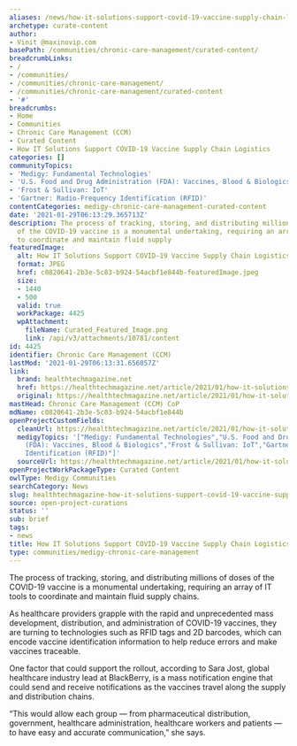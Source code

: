 ```yaml
---
aliases: /news/how-it-solutions-support-covid-19-vaccine-supply-chain-logistics
archetype: curate-content
author:
- Vinit @maxinovip.com
basePath: /communities/chronic-care-management/curated-content/
breadcrumbLinks:
- /
- /communities/
- /communities/chronic-care-management/
- /communities/chronic-care-management/curated-content
- '#'
breadcrumbs:
- Home
- Communities
- Chronic Care Management (CCM)
- Curated Content
- How IT Solutions Support COVID-19 Vaccine Supply Chain Logistics
categories: []
communityTopics:
- 'Medigy: Fundamental Technologies'
- 'U.S. Food and Drug Administration (FDA): Vaccines, Blood & Biologics'
- 'Frost & Sullivan: IoT'
- 'Gartner: Radio-Frequency Identification (RFID)'
contentCategories: medigy-chronic-care-management-curated-content
date: '2021-01-29T06:13:29.365713Z'
description: The process of tracking, storing, and distributing millions of doses
  of the COVID-19 vaccine is a monumental undertaking, requiring an array of IT tools
  to coordinate and maintain fluid supply
featuredImage:
  alt: How IT Solutions Support COVID-19 Vaccine Supply Chain Logistics
  format: JPEG
  href: c0820641-2b3e-5c83-b924-54acbf1e844b-featuredImage.jpeg
  size:
  - 1440
  - 500
  valid: true
  workPackage: 4425
  wpAttachment:
    fileName: Curated_Featured_Image.png
    link: /api/v3/attachments/10781/content
id: 4425
identifier: Chronic Care Management (CCM)
lastMod: '2021-01-29T06:13:31.656057Z'
link:
  brand: healthtechmagazine.net
  href: https://healthtechmagazine.net/article/2021/01/how-it-solutions-support-covid-19-vaccine-supply-chain-logistics
  original: https://healthtechmagazine.net/article/2021/01/how-it-solutions-support-covid-19-vaccine-supply-chain-logistics
mastHead: Chronic Care Management (CCM) CoP
mdName: c0820641-2b3e-5c83-b924-54acbf1e844b
openProjectCustomFields:
  cleanUrl: https://healthtechmagazine.net/article/2021/01/how-it-solutions-support-covid-19-vaccine-supply-chain-logistics
  medigyTopics: '["Medigy: Fundamental Technologies","U.S. Food and Drug Administration
    (FDA): Vaccines, Blood & Biologics","Frost & Sullivan: IoT","Gartner: Radio-Frequency
    Identification (RFID)"]'
  sourceUrl: https://healthtechmagazine.net/article/2021/01/how-it-solutions-support-covid-19-vaccine-supply-chain-logistics
openProjectWorkPackageType: Curated Content
owlType: Medigy Communities
searchCategory: News
slug: healthtechmagazine-how-it-solutions-support-covid-19-vaccine-supply-chain-logistics
source: open-project-curations
status: ''
sub: brief
tags:
- news
title: How IT Solutions Support COVID-19 Vaccine Supply Chain Logistics
type: communities/medigy-chronic-care-management
---
```


<p>The process of tracking, storing, and distributing millions of doses of the COVID-19 vaccine is a monumental undertaking, requiring an array of IT tools to coordinate and maintain fluid supply chains.</p><p>As healthcare providers grapple with the rapid and unprecedented mass development, distribution, and administration of COVID-19 vaccines, they are turning to technologies such as RFID tags and 2D barcodes, which can encode vaccine identification information to help reduce errors and make vaccines traceable.</p><p>One factor that could support the rollout, according to Sara Jost, global healthcare industry lead at BlackBerry, is a mass notification engine that could send and receive notifications as the vaccines travel along the supply and distribution chains.</p><p>“This would allow each group — from pharmaceutical distribution, government, healthcare administration, healthcare workers and patients — to have easy and accurate communication,” she says.</p>
